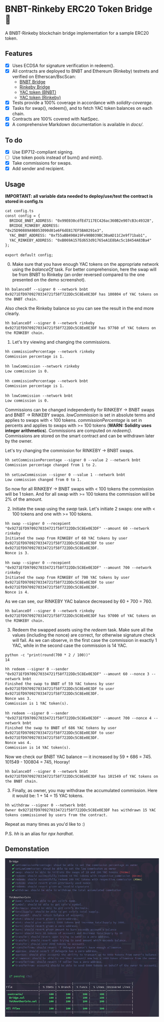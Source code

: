 # BNBT-Rinkeby ERC20 Token Bridge 🌉

A BNBT-Rinkeby blockchain bridge implementation for a sample ERC20 token. 

## Features

- [x] Uses ECDSA for signature verification in redeem().
- [x] All contracts are deployed to BNBT and Ethereum (Rinkeby) testnets and verified on Etherscan/BscScan:
  - [BNBT Bridge](https://testnet.bscscan.com/address/0x99E030cdfEd7117EC426ac360B2e907cB3c49328#code)
  - [Rinkeby Bridge](https://rinkeby.etherscan.io/address/0x25D90889A9B053090d01e6F6dE817EF5BA0291e3#code)
  - [YAC token (BNBT)](https://testnet.bscscan.com/address/0xf55aBB498A19Fe90B039BC30aAD11C2e9f71bab1#code)
  - [YAC token (Rinkeby)](https://rinkeby.etherscan.io/address/0xB069A157Ed653d91765eA1E8bAc5c18454A83Ba4#code)
- [x] Tests provide a 100% coverage in accordance with _solidity-coverage_.
- [x] Tasks for swap(), redeem(), and to fetch YAC token balances on each chain.
- [x] Contracts are 100% covered with NatSpec.
- [x] A comprehensive Markdown documentation is available in _docs/_.

## To do

- [x] Use EIP712-compliant signing.
- [ ] Use token pools instead of burn() and mint().
- [x] Take commissions for swaps.
- [x] Add sender and recipient.

## Usage

**IMPORTANT: all variable data needed to deploy/use/test the contract is stored in config.ts**

```
cat config.ts
const config = {
  BRIDGE_BNBT_ADDRESS: "0x99E030cdfEd7117EC426ac360B2e907cB3c49328",
  BRIDGE_RINKEBY_ADDRESS: "0x25D90889A9B053090d01e6F6dE817EF5BA0291e3",
  YAC_BNBT_ADDRESS: "0xf55aBB498A19Fe90B039BC30aAD11C2e9f71bab1",
  YAC_RINKEBY_ADDRESS: "0xB069A157Ed653d91765eA1E8bAc5c18454A83Ba4"
};

export default config;
```

0. Make sure that you have enough YAC tokens on the appropriate network using the _balanceOf_ task.
For better comprehension, here the swap will be from BNBT to Rinkeby (an order reversed compared to the one presented on the demo screenshot).

```
hh balanceOf --signer 0 --network bnbt
0x9271EfD9709270334721f58f722DDc5C8Ee0E3DF has 100804 of YAC tokens on the BNBT chain.
```

Also check the Rinkeby balance so you can see the result in the end more clearly.

```
hh balanceOf --signer 0 --network rinkeby
0x9271EfD9709270334721f58f722DDc5C8Ee0E3DF has 97760 of YAC tokens on the RINKEBY chain.
```

1. Let's try viewing and changing the commissions.

```
hh commissionPercentage --network rinkeby
Commission percentage is 1.

hh lowCommission --network rinkeby
Low commission is 0.

hh commissionPercentage --network bnbt
Commission percentage is 1.

hh lowCommission --network bnbt
Low commission is 0.
```

Commissions can be changed independently for RINKEBY → BNBT swaps and BNBT → RINKEBY swaps.
_lowCommission_ is set in absolute terms and applies to swaps with < 100 tokens.
_commissionPercentage_ is set in percents and applies to swaps with >= 100 tokens (**WARN: Solidity uses integer arithmetics**).
Commissions are computed on _redeem()_.
Commissions are stored on the smart contract and can be withdrawn later by the owner.

Let's try changing the commission for RINKEBY → BNBT swaps.

```
hh setCommissionPercentage --signer 0 --value 2 --network bnbt
Commission percentage changed from 1 to 2.

hh setLowCommission --signer 0 --value 1 --network bnbt
Low commission changed from 0 to 1.
```

So now for all RINKEBY → BNBT swaps with < 100 tokens the commission will be 1 token.
And for all swap with >= 100 tokens the commission will be 2% of the amount.

2. Initiate the swap using the _swap_ task.
Let's initiate 2 swaps: one with < 100 tokens and one with >= 100 tokens.

```
hh swap --signer 0 --recepient "0x9271EfD9709270334721f58f722DDc5C8Ee0E3DF" --amount 60 --network rinkeby
Initiated the swap from RINKEBY of 60 YAC tokens by user 0x9271EfD9709270334721f58f722DDc5C8Ee0E3DF to user 0x9271EfD9709270334721f58f722DDc5C8Ee0E3DF.
Nonce is 3.

hh swap --signer 0 --recepient "0x9271EfD9709270334721f58f722DDc5C8Ee0E3DF" --amount 700 --network rinkeby
Initiated the swap from RINKEBY of 700 YAC tokens by user 0x9271EfD9709270334721f58f722DDc5C8Ee0E3DF to user 0x9271EfD9709270334721f58f722DDc5C8Ee0E3DF.
Nonce is 4.
```

As we can see, our RINKEBY YAC balance decreased by 60 + 700 = 760.

```
hh balanceOf --signer 0 --network rinkeby
0x9271EfD9709270334721f58f722DDc5C8Ee0E3DF has 97000 of YAC tokens on the RINKEBY chain.
```

3. Redeem the swapped assets using the _redeem_ task.
Make sure all the values (including the nonce) are correct, for otherwise signature check will fail.
As we can observe, in the first case the commission in exactly 1 YAC, while in the second case the commission is 14 YAC.

```
python -c "print(round(700 * 2 / 100))"
14
```

```
hh redeem --signer 0 --sender "0x9271EfD9709270334721f58f722DDc5C8Ee0E3DF" --amount 60 --nonce 3 --network bnbt
Finished the swap to BNBT of 59 YAC tokens by user 0x9271EfD9709270334721f58f722DDc5C8Ee0E3DF to user 0x9271EfD9709270334721f58f722DDc5C8Ee0E3DF.
Nonce was 3.
Commission is 1 YAC token(s).

hh redeem --signer 0 --sender "0x9271EfD9709270334721f58f722DDc5C8Ee0E3DF" --amount 700 --nonce 4 --network bnbt
Finished the swap to BNBT of 686 YAC tokens by user 0x9271EfD9709270334721f58f722DDc5C8Ee0E3DF to user 0x9271EfD9709270334721f58f722DDc5C8Ee0E3DF.
Nonce was 4.
Commission is 14 YAC token(s).
```

Now we check our BNBT YAC balance — it increased by 59 + 686 = 745. 
101549 - 100804 = 745, Hooray!

```
hh balanceOf --signer 0 --network bnbt
0x9271EfD9709270334721f58f722DDc5C8Ee0E3DF has 101549 of YAC tokens on the BNBT chain.
```

3. Finally, as owner, you may withdraw the accumulated commission.
Here it would be: 1 + 14 = 15 YAC tokens.

```
hh withdraw --signer 0 --network bnbt
Owner 0x9271EfD9709270334721f58f722DDc5C8Ee0E3DF has withdrawn 15 YAC tokens commissioned by users from the contract.
```

Repeat as many times as you'd like to :)

P.S. _hh_ is an alias for _npx hardhat_.

## Demonstation

![](demo/tests.png)
